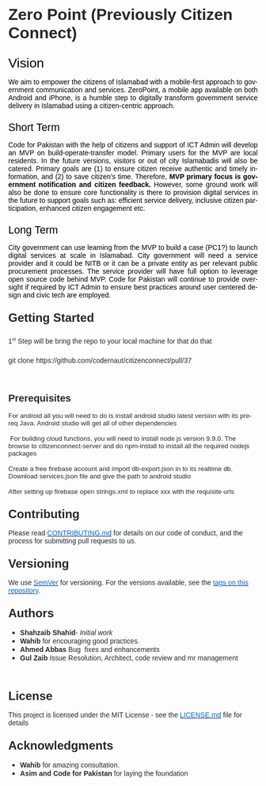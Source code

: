 <html>

<body lang=EN-US link=blue vlink=purple style='tab-interval:.5in'>

<div class=WordSection1>

<p class=MsoNormal style='mso-margin-top-alt:auto;margin-bottom:12.0pt'><b><span
style='font-size:24.0pt;font-family:"Arial","sans-serif";mso-fareast-font-family:
"Times New Roman";color:#24292E'>Zero Point (Previously Citizen Connect)</span></b></p>



<p class=MsoNormal style='margin-top:20.0pt;margin-right:0in;margin-bottom:
6.0pt;margin-left:0in;text-align:justify;mso-outline-level:1'><span
style='font-size:20.0pt;font-family:"Arial","sans-serif";mso-fareast-font-family:
"Times New Roman";color:black;mso-font-kerning:18.0pt'>Vision</span></p>



<p class=MsoNormal style='mso-margin-top-alt:auto;text-align:justify'><span
style='font-family:"Arial","sans-serif";mso-fareast-font-family:"Times New Roman";
color:black'>We aim to empower the citizens of Islamabad with a mobile-first
approach to government communication and services. <span class=SpellE><span
class=spelle><span style='font-family:"Arial","sans-serif"'>ZeroPoint</span></span></span>,
a mobile app available on both Android and iPhone, is a humble step to
digitally transform government service delivery in Islamabad using a
citizen-centric approach.</span></p>



<p class=MsoNormal style='margin-top:.25in;margin-right:0in;margin-bottom:6.0pt;
margin-left:0in;text-align:justify;mso-outline-level:2'><span style='font-size:
16.0pt;font-family:"Arial","sans-serif";mso-fareast-font-family:"Times New Roman";
color:black'>Short Term</span></p>



<p class=MsoNormal style='mso-margin-top-alt:auto;text-align:justify'><span
style='font-family:"Arial","sans-serif";mso-fareast-font-family:"Times New Roman";
color:black'>Code for Pakistan with the help of citizens and support of ICT
Admin will develop an MVP on build-operate-transfer model. Primary users for
the MVP are local residents. In the future versions, visitors or out of city <span
class=SpellE><span class=spelle><span style='font-family:"Arial","sans-serif"'>Islamabadis</span></span></span>
will also be catered. Primary goals are (1) to ensure citizen receive authentic
and timely information, and (2) to save citizen’s time. Therefore, <b>MVP
primary focus is government notification and citizen feedback. </b>However,
some ground work will also be done to ensure core functionality is there to
provision digital services in the future to support goals such as: efficient
service delivery, inclusive citizen participation, enhanced citizen engagement
etc.</span></p>



<p class=MsoNormal style='margin-top:.25in;margin-right:0in;margin-bottom:6.0pt;
margin-left:0in;text-align:justify;mso-outline-level:2'><span style='font-size:
16.0pt;font-family:"Arial","sans-serif";mso-fareast-font-family:"Times New Roman";
color:black'>Long Term</span></p>



<p class=MsoNormal style='mso-margin-top-alt:auto;text-align:justify'><span
style='font-family:"Arial","sans-serif";mso-fareast-font-family:"Times New Roman";
color:black'>City government can use learning from the MVP to build a case
(PC1?) to launch digital services at scale in Islamabad. City government will
need a service provider and it could be NITB or it can be a private entity as
per relevant public procurement processes. The service provider will have full
option to leverage open source code behind MVP. Code for Pakistan will continue
to provide oversight if required by ICT Admin to ensure best practices around
user centered design and civic tech are employed.</span></p>



<p class=MsoNormal style='margin-top:.25in;margin-right:0in;margin-bottom:12.0pt;
margin-left:0in'><b><span style='font-size:18.0pt;font-family:"Arial","sans-serif";
mso-fareast-font-family:"Times New Roman";color:#24292E'>Getting Started</span></b></p>



<p class=MsoNormal style='margin-top:.25in;margin-right:0in;margin-bottom:12.0pt;
margin-left:0in'><span style='font-family:"Arial","sans-serif";mso-fareast-font-family:
"Times New Roman";color:#24292E'>1</span><sup><span style='font-size:7.0pt;
font-family:"Arial","sans-serif";mso-fareast-font-family:"Times New Roman";
color:#24292E'>st</span></sup><span style='font-family:"Arial","sans-serif";
mso-fareast-font-family:"Times New Roman";color:#24292E'> Step will be bring
the repo to your local machine for that do that</span></p>



<p class=MsoNormal style='margin-top:.25in;margin-right:0in;margin-bottom:12.0pt;
margin-left:0in'><span class=SpellE><span class=GramE><span class=grame><span
style='font-family:"Arial","sans-serif";mso-fareast-font-family:"Times New Roman";
color:#24292E'>git</span></span></span></span><span style='font-family:"Arial","sans-serif";
mso-fareast-font-family:"Times New Roman";color:#24292E'> clone
https://github.com/codernaut/citizenconnect/pull/37</span><o:p></o:p></p>



<p class=MsoNormal style='mso-margin-top-alt:auto'><span style='mso-fareast-font-family:
"Times New Roman"'><u1:p>&nbsp;</u1:p></span></p>

<p class=MsoNormal style='margin-top:.25in;margin-right:0in;margin-bottom:12.0pt;
margin-left:0in'><b><span style='font-size:15.0pt;font-family:"Arial","sans-serif";
mso-fareast-font-family:"Times New Roman";color:#24292E'>Prerequisites</span></b></p>



<p class=MsoNormal style='mso-margin-top-alt:auto;margin-bottom:12.0pt'><span
style='font-size:10.0pt;font-family:"Arial","sans-serif";mso-fareast-font-family:
"Times New Roman";color:#24292E'>For android all you will need to do is install
android studio latest version with its <span class=SpellE><span class=spelle><span
style='font-family:"Arial","sans-serif"'>prereq</span></span></span> Java.
Android studio will get all of other dependencies</span></p>



<p class=MsoNormal style='mso-margin-top-alt:auto;margin-bottom:12.0pt'><span
style='font-size:10.0pt;font-family:"Arial","sans-serif";mso-fareast-font-family:
"Times New Roman";color:#24292E'><span style='mso-spacerun:yes'> </span>For
building cloud functions, you will need to install node <span class=SpellE><span
class=spelle><span style='font-family:"Arial","sans-serif"'>js</span></span></span>
version 9.9.0. The browse to <span class=SpellE><span class=spelle><span
style='font-family:"Arial","sans-serif"'>citizenconnect</span></span></span>-server
and do <span class=SpellE><span class=spelle><span style='font-family:"Arial","sans-serif"'>npm</span></span></span>-install
to install all the required <span class=SpellE><span class=spelle><span
style='font-family:"Arial","sans-serif"'>nodejs</span></span></span> packages</span></p>



<p class=MsoNormal style='mso-margin-top-alt:auto;margin-bottom:12.0pt'><span
style='font-size:10.0pt;font-family:"Arial","sans-serif";mso-fareast-font-family:
"Times New Roman";color:#24292E'>Create a free firebase account and import <span
class=SpellE><span class=spelle><span style='font-family:"Arial","sans-serif"'>db-export.json</span></span></span>
in to its <span class=SpellE><span class=spelle><span style='font-family:"Arial","sans-serif"'>realtime</span></span></span>
db. Download <span class=SpellE><span class=spelle><span style='font-family:
"Arial","sans-serif"'>services.json</span></span></span> file and give the path
to android studio </span></p>



<p class=MsoNormal style='mso-margin-top-alt:auto;margin-bottom:12.0pt'><span
style='font-size:10.0pt;font-family:"Arial","sans-serif";mso-fareast-font-family:
"Times New Roman";color:#24292E'>After setting up firebase open strings.xml to
replace xxx with the requisite <span class=SpellE><span class=spelle><span
style='font-family:"Arial","sans-serif"'>urls</span></span></span></span></p>



<p class=MsoNormal style='margin-top:.25in;margin-right:0in;margin-bottom:12.0pt;
margin-left:0in'><b><span style='font-size:18.0pt;font-family:"Arial","sans-serif";
mso-fareast-font-family:"Times New Roman";color:#24292E'>Contributing</span></b></p>



<p class=MsoNormal style='mso-margin-top-alt:auto;margin-bottom:12.0pt'><span
style='font-family:"Arial","sans-serif";mso-fareast-font-family:"Times New Roman";
color:#24292E'>Please read </span><span style='mso-fareast-font-family:"Times New Roman"'><a
href="https://gist.github.com/PurpleBooth/b24679402957c63ec426"><span
style='font-family:"Arial","sans-serif";color:#0366D6;text-decoration:none;
text-underline:none'>CONTRIBUTING.md</span></a></span><span style='font-family:
"Arial","sans-serif";mso-fareast-font-family:"Times New Roman";color:#24292E'>
for details on our code of conduct, and the process for submitting pull
requests to us.</span></p>



<p class=MsoNormal style='margin-top:.25in;margin-right:0in;margin-bottom:12.0pt;
margin-left:0in'><b><span style='font-size:18.0pt;font-family:"Arial","sans-serif";
mso-fareast-font-family:"Times New Roman";color:#24292E'>Versioning</span></b></p>



<p class=MsoNormal style='mso-margin-top-alt:auto;margin-bottom:12.0pt'><span
style='font-family:"Arial","sans-serif";mso-fareast-font-family:"Times New Roman";
color:#24292E'>We use </span><span style='mso-fareast-font-family:"Times New Roman"'><a
href="http://semver.org/"><span class=SpellE><span class=spelle><span
style='font-family:"Arial","sans-serif";color:#0366D6;text-decoration:none;
text-underline:none'>SemVer</span></span></span></a></span><span
style='font-family:"Arial","sans-serif";mso-fareast-font-family:"Times New Roman";
color:#24292E'> for versioning. For the versions available, see the </span><span
style='mso-fareast-font-family:"Times New Roman"'><a
href="https://github.com/your/project/tags"><span style='font-family:"Arial","sans-serif";
color:#0366D6;text-decoration:none;text-underline:none'>tags on this repository</span></a></span><span
style='font-family:"Arial","sans-serif";mso-fareast-font-family:"Times New Roman";
color:#24292E'>.</span></p>



<p class=MsoNormal style='margin-top:.25in;margin-right:0in;margin-bottom:12.0pt;
margin-left:0in'><b><span style='font-size:18.0pt;font-family:"Arial","sans-serif";
mso-fareast-font-family:"Times New Roman";color:#24292E'>Authors</span></b></p>



<ul type=disc>
 <li class=MsoNormal style='color:#24292E;mso-margin-top-alt:auto;mso-list:
     l0 level1 lfo2;tab-stops:list .5in;vertical-align:baseline'><span
     class=SpellE><span class=spelle><b><span style='font-family:"Arial","sans-serif";
     mso-fareast-font-family:"Times New Roman"'>Shahzaib</span></b></span></span><b><span
     style='font-family:"Arial","sans-serif";mso-fareast-font-family:"Times New Roman"'>
     Shahid</span></b><span style='font-family:"Arial","sans-serif";mso-fareast-font-family:
     "Times New Roman"'>- <i>Initial work</i> </span><span style='mso-fareast-font-family:
     "Times New Roman"'><o:p></o:p></span></li>
 <li class=MsoNormal style='color:#24292E;mso-margin-top-alt:auto;mso-list:
     l0 level1 lfo2;tab-stops:list .5in;vertical-align:baseline'><span
     class=SpellE><span class=spelle><b><span style='font-family:"Arial","sans-serif";
     mso-fareast-font-family:"Times New Roman"'>Wahib</span></b></span></span><b><span
     style='font-family:"Arial","sans-serif";mso-fareast-font-family:"Times New Roman"'>
     </span></b><span style='font-family:"Arial","sans-serif";mso-fareast-font-family:
     "Times New Roman"'>for encouraging good practices.</span><span
     style='mso-fareast-font-family:"Times New Roman"'><o:p></o:p></span></li>
 
 <li class=MsoNormal style='color:#24292E;mso-margin-top-alt:auto;mso-list:
     l0 level1 lfo2;tab-stops:list .5in;vertical-align:baseline'><b><span
     style='font-family:"Arial","sans-serif";mso-fareast-font-family:"Times New Roman"'>Ahmed
     Abbas </span></b><span style='font-family:"Arial","sans-serif";mso-fareast-font-family:
     "Times New Roman"'>Bug &nbsp;fixes and enhancements</span><span
     style='mso-fareast-font-family:"Times New Roman"'><o:p></o:p></span></li>
 <li class=MsoNormal style='color:#24292E;mso-margin-top-alt:auto;mso-list:
     l0 level1 lfo2;tab-stops:list .5in;vertical-align:baseline'><b><span
     style='font-family:"Arial","sans-serif";mso-fareast-font-family:"Times New Roman"'>Gul
     Zaib</span></b><span style='font-family:"Arial","sans-serif";mso-fareast-font-family:
     "Times New Roman"'> Issue Resolution, Architect, code review and <span
     class=SpellE><span class=spelle><span style='font-family:"Arial","sans-serif"'>mr</span></span></span>
     management</span><span style='mso-fareast-font-family:"Times New Roman"'><o:p></o:p></span></li>
</ul>

<p class=MsoNormal style='mso-margin-top-alt:auto'><span style='mso-fareast-font-family:
"Times New Roman"'><u1:p>&nbsp;</u1:p></span></p>

<p class=MsoNormal style='margin-top:.25in;margin-right:0in;margin-bottom:12.0pt;
margin-left:0in'><b><span style='font-size:18.0pt;font-family:"Arial","sans-serif";
mso-fareast-font-family:"Times New Roman";color:#24292E'>License</span></b></p>



<p class=MsoNormal style='mso-margin-top-alt:auto;margin-bottom:12.0pt'><span
style='font-family:"Arial","sans-serif";mso-fareast-font-family:"Times New Roman";
color:#24292E'>This project is licensed under the MIT License - see the </span><span
style='mso-fareast-font-family:"Times New Roman"'><a
href="https://gist.github.com/PurpleBooth/LICENSE.md"><span style='font-family:
"Arial","sans-serif";color:#0366D6;text-decoration:none;text-underline:none'>LICENSE.md</span></a></span><span
style='font-family:"Arial","sans-serif";mso-fareast-font-family:"Times New Roman";
color:#24292E'> file for details</span></p>



<p class=MsoNormal style='margin-top:.25in;margin-right:0in;margin-bottom:12.0pt;
margin-left:0in'><b><span style='font-size:18.0pt;font-family:"Arial","sans-serif";
mso-fareast-font-family:"Times New Roman";color:#24292E'>Acknowledgments</span></b></p>



<ul style='margin-top:0in' type=disc>
 <li class=MsoNormal style='color:#24292E;margin-top:3.0pt;mso-list:l1 level1 lfo3;
     tab-stops:list .5in;vertical-align:baseline'><span class=SpellE><span
     class=spelle><b><span style='font-family:"Arial","sans-serif";mso-fareast-font-family:
     "Times New Roman"'>Wahib</span></b></span></span><b><span
     style='font-family:"Arial","sans-serif";mso-fareast-font-family:"Times New Roman"'>
     </span></b><span style='font-family:"Arial","sans-serif";mso-fareast-font-family:
     "Times New Roman"'>for amazing consultation.</span><span style='mso-fareast-font-family:
     "Times New Roman"'><o:p></o:p></span></li>
 <li class=MsoNormal style='color:#24292E;mso-margin-top-alt:auto;mso-list:
     l1 level1 lfo3;tab-stops:list .5in;vertical-align:baseline'><b><span
     style='font-family:"Arial","sans-serif";mso-fareast-font-family:"Times New Roman"'>Asim
     and Code for Pakistan</span></b><span style='font-family:"Arial","sans-serif";
     mso-fareast-font-family:"Times New Roman"'> for laying the foundation</span><span
     style='mso-fareast-font-family:"Times New Roman"'><o:p></o:p></span></li>
</ul>

<p class=MsoNormal style='mso-margin-top-alt:auto'><span style='font-family:
"Arial","sans-serif";mso-fareast-font-family:"Times New Roman";color:black'><span
style='mso-spacerun:yes'> </span></span><o:p></o:p></p>



<p class=MsoNormal style='mso-margin-top-alt:auto;mso-margin-bottom-alt:auto'><u1:p>&nbsp;</u1:p></p>

</div>

</body>

</html>
